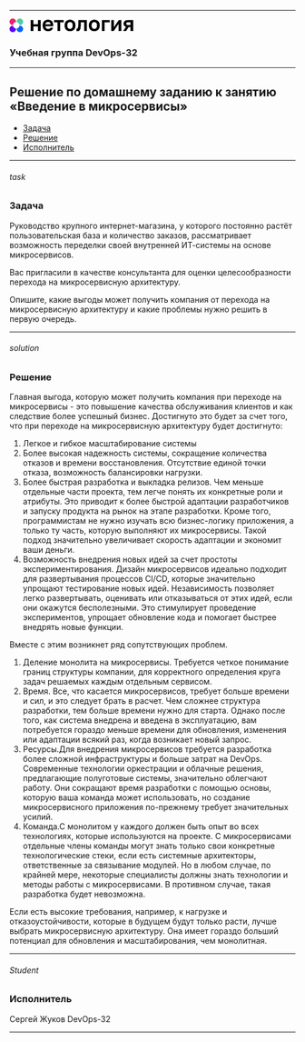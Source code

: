 
---
<img src="Netology.png" height="24px"/>

### Учебная группа DevOps-32

---

## Решение по домашнему заданию к занятию «Введение в микросервисы» 


- [Задача](#task)
- [Решение](#solution)
- [Исполнитель](#student)


---

###### task
### Задача

Руководство крупного интернет-магазина, у которого постоянно растёт пользовательская база и количество заказов, рассматривает возможность переделки своей внутренней   ИТ-системы на основе микросервисов. 

Вас пригласили в качестве консультанта для оценки целесообразности перехода на микросервисную архитектуру. 

Опишите, какие выгоды может получить компания от перехода на микросервисную архитектуру и какие проблемы нужно решить в первую очередь.

---

###### solution
### Решение

Главная выгода, которую может получить компания при переходе на микросервисы - это повышение качества обслуживания клиентов и как следствие более успешный бизнес.
Достигнуто это будет за счет того, что при переходе на микросервисную архитектуру будет достигнуто:
1. Легкое и гибкое масштабирование системы
2. Более высокая надежность системы, сокращение количества отказов и времени восстановления. Отсутствие единой точки отказа, возможность балансировки нагрузки.
3. Более быстрая разработка и выкладка релизов. Чем меньше отдельные части проекта, тем легче понять их конкретные роли и атрибуты. Это приводит к более быстрой адаптации разработчиков и запуску продукта на рынок на этапе разработки. Кроме того, программистам не нужно изучать всю бизнес-логику приложения, а только ту часть, которую выполняют их микросервисы. Такой подход значительно увеличивает скорость адаптации и экономит ваши деньги. 
4. Возможность внедрения новых идей за счет простоты экспериментирования. Дизайн микросервисов идеально подходит для развертывания процессов CI/CD, которые значительно упрощают тестирование новых идей. Независимость позволяет легко развертывать, оценивать или отказываться от этих идей, если они окажутся бесполезными. Это стимулирует проведение экспериментов, упрощает обновление кода и помогает быстрее внедрять новые функции.

Вместе с этим возникнет ряд сопутствующих проблем.
1. Деление монолита на микросервисы. Требуется четкое понимание границ структуры компании, для корректного определения круга задач решаемых каждым отдельным сервисом.
2. Время. Все, что касается микросервисов, требует больше времени и сил, и это следует брать в расчет. Чем сложнее структура разработки, тем больше времени нужно для старта. Однако после того, как система внедрена и введена в эксплуатацию, вам потребуется гораздо меньше времени для обновления, изменения или адаптации всякий раз, когда возникает новый запрос.
3. Ресурсы.Для внедрения микросервисов требуется разработка более сложной инфраструктуры и больше затрат на DevOps. Современные технологии оркестрации и облачные решения, предлагающие полуготовые системы, значительно облегчают работу. Они сокращают время разработки с помощью основы, которую ваша команда может использовать, но создание микросервисного приложения по-прежнему требует значительных усилий.
4. Команда.С монолитом у каждого должен быть опыт во всех технологиях, которые используются на проекте. С микросервисами отдельные члены команды могут знать только свои конкретные технологические стеки, если есть системные архитекторы, ответственные за связывание модулей. Но в любом случае, по крайней мере, некоторые специалисты должны знать технологии и методы работы с микросервисами. В противном случае, такая разработка будет невозможна.

 Если есть высокие требования, например, к нагрузке и отказоустойчивости, которые в будущем будут только расти, лучше выбрать микросервисную архитектуру. Она имеет гораздо больший потенциал для обновления и масштабирования, чем монолитная.
 

---

###### Student
### Исполнитель

Сергей Жуков DevOps-32

---
